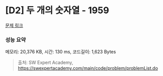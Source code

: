 # [D2] 두 개의 숫자열 - 1959 

[문제 링크](https://swexpertacademy.com/main/code/problem/problemDetail.do?contestProbId=AV5PpoFaAS4DFAUq) 

### 성능 요약

메모리: 20,376 KB, 시간: 130 ms, 코드길이: 1,623 Bytes



> 출처: SW Expert Academy, https://swexpertacademy.com/main/code/problem/problemList.do